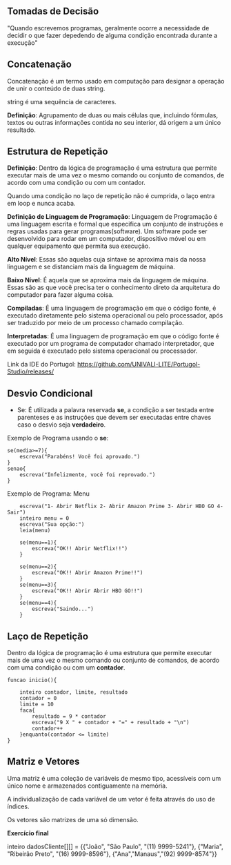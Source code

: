 ## Tomadas de Decisão

"Quando escrevemos programas, geralmente ocorre a necessidade de decidir o que fazer depedendo de alguma condição encontrada durante a execução"

## Concatenação

Concatenação é um termo usado em computação para designar a operação de unir o conteúdo de duas string.

string é uma sequência de caracteres.

**Definição**: Agrupamento de duas ou mais células que, incluindo fórmulas, textos ou outras informações contida no seu interior, dá origem a um único resultado.

## Estrutura de Repetição

**Definição**: Dentro da lógica de programação é uma estrutura que permite executar mais de uma vez o mesmo comando ou conjunto de comandos, de acordo com uma condição ou com um contador.

Quando uma condição no laço de repetição não é cumprida, o laço entra em loop e nunca acaba.

**Definição de Linguagem de Programação**: Linguagem de Programação é uma linguagem escrita e formal que especifica um conjunto de instruções e regras usadas para gerar programas(software). Um software pode ser desenvolvido para rodar em um computador, dispositivo móvel ou em qualquer equipamento que permita sua execução.

**Alto Nível**: Essas são aquelas cuja sintaxe se aproxima mais da nossa linguagem e se distanciam mais da linguagem de máquina.

**Baixo Nível**: É aquela que se aproxima mais da linguagem de máquina. Essas são as que você precisa ter o conhecimento direto da arquitetura do computador para fazer alguma coisa.

**Compiladas**: É uma linguagem de programação em que o código fonte, é executado diretamente pelo sistema operacional ou pelo processador, após ser traduzido por meio de um processo chamado compilação.

**Interpretadas**: É uma linguagem de programação em que o código fonte é executado por um programa de computador chamado interpretador, que em seguida é executado pelo sistema operacional ou processador.

Link da IDE do Portugol: https://github.com/UNIVALI-LITE/Portugol-Studio/releases/

## Desvio Condicional

- Se: É utilizada a palavra reservada **se**, a condição a ser testada entre parenteses e as instruções que devem ser executadas entre chaves caso o desvio seja **verdadeiro**.


Exemplo de Programa usando o **se**:

```
se(media>=7){
    escreva("Parabéns! Você foi aprovado.")
}
senao{
    escreva("Infelizmente, você foi reprovado.")
}
```

Exemplo de Programa: Menu

```
    escreva("1- Abrir Netflix 2- Abrir Amazon Prime 3- Abrir HBO GO 4- Sair")
    inteiro menu = 0
    escreva("Sua opção:")
    leia(menu)

    se(menu==1){
        escreva("OK!! Abrir Netflix!!")
    }
    
    se(menu==2){
        escreva("OK!! Abrir Amazon Prime!!")
    }
    se(menu==3){
        escreva("OK!! Abrir Abrir HBO GO!!")
    }
    se(menu==4){
        escreva("Saindo...")
    }
```

## Laço de Repetição

Dentro da lógica de programação é uma estrutura que permite executar mais de uma vez o mesmo comando ou conjunto de comandos, de acordo com uma condição ou com um **contador**.

```
funcao inicio(){

    inteiro contador, limite, resultado
    contador = 0
    limite = 10
    faca{
        resultado = 9 * contador
        escreva("9 X " + contador + "=" + resultado + "\n")
        contador++ 
    }enquanto(contador <= limite)
}
```

## Matriz e Vetores

Uma matriz é uma coleção de variáveis de mesmo tipo, acessíveis com um único nome e armazenados contiguamente na memória.

A individualização de cada variável de um vetor é feita através do uso de índices.

Os vetores são matrizes de uma só dimensão.

**Exercício final**

inteiro dadosCliente[][] = {{"João", "São Paulo", "(11) 9999-5241"}, {"Maria", "Ribeirão Preto", "(16) 9999-8596"}, {"Ana","Manaus","(92) 9999-8574"}}